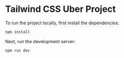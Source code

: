 # Tailwind CSS Uber Project

To run the project locally, first install the dependencies:

```bash
npm install
```

Next, run the development server:

```bash
npm run dev
```
